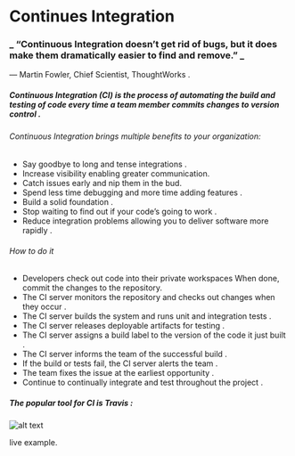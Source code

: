 # Continues Integration


### **_ “Continuous Integration doesn’t get rid of bugs, but it does make them dramatically easier to find and remove.” _**
— Martin Fowler, Chief Scientist, ThoughtWorks .


##### Continuous Integration (CI) is the process of automating the build and testing of code every time a team member commits changes to version control .

###### Continuous Integration brings multiple benefits to your organization:

* Say goodbye to long and tense integrations .
* Increase visibility enabling greater communication.
* Catch issues early and nip them in the bud.
* Spend less time debugging and more time adding features .
* Build a solid foundation .
* Stop waiting to find out if your code’s going to work .
* Reduce integration problems allowing you to deliver software more rapidly .


###### How to do it

* Developers check out code into their private workspaces
When done, commit the changes to the repository.
* The CI server monitors the repository and checks out changes when they occur .
* The CI server builds the system and runs unit and integration tests .
* The CI server releases deployable artifacts for testing .
* The CI server assigns a build label to the version of the code it just built .
* The CI server informs the team of the successful build .
* If the build or tests fail, the CI server alerts the team .
* The team fixes the issue at the earliest opportunity .
* Continue to continually integrate and test throughout the project .



##### The popular tool for CI is Travis :
![alt text](https://cloud.githubusercontent.com/assets/1128312/20186823/ddfdbb9e-a771-11e6-9e99-4720e7b60f53.png)

live example.
